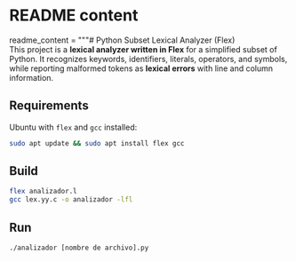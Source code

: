 # README content
readme_content = """# Python Subset Lexical Analyzer (Flex)  
This project is a **lexical analyzer written in Flex** for a simplified subset of Python. It recognizes keywords, identifiers, literals, operators, and symbols, while reporting malformed tokens as **lexical errors** with line and column information.  

## Requirements  
Ubuntu with `flex` and `gcc` installed:  
```bash
sudo apt update && sudo apt install flex gcc
```

## Build
```bash
flex analizador.l
gcc lex.yy.c -o analizador -lfl
```


## Run

```bash
./analizador [nombre de archivo].py
```
